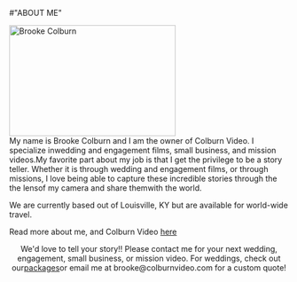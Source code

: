 #"ABOUT ME"

<div><a href="http://jordancolburn.com/colburnvideo/wp-content/uploads/2014/01/b2819323d6b113a61068a96dfd482162.jpg"><img class="alignnone size-medium wp-image-37 aligncenter" src="http://jordancolburn.com/colburnvideo/wp-content/uploads/2014/01/b2819323d6b113a61068a96dfd482162-300x200.jpg" alt="Brooke Colburn" width="300" height="200" /></a></div>
My name is Brooke Colburn and I am the owner of Colburn Video. I specialize inwedding and engagement films, small business, and mission videos.My favorite part about my job is that I get the privilege to be a story teller. Whether it is through wedding and engagement films, or through missions, I love being able to capture these incredible stories through the the lensof my camera and share themwith the world.

We are currently based out of Louisville, KY but are available for world-wide travel.

Read more about me, and Colburn Video <a href="http://colburnvideo.com/2014/08/05/our-story/">here</a>
<p style="text-align: center;">We'd love to tell your story!! Please contact me for your next wedding, engagement, small business, or mission video. For weddings, check out our<a href="http://colburnvideo.com/168897/packages" target="_blank">packages</a>or email me at brooke@colburnvideo.com for a custom quote!</p>
&nbsp;